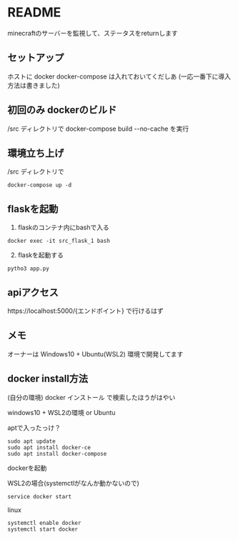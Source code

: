 # README

minecraftのサーバーを監視して、ステータスをreturnします

## セットアップ

ホストに
docker
docker-compose
は入れておいてくだしあ
(一応一番下に導入方法は書きました)

## 初回のみ dockerのビルド

/src ディレクトリで
docker-compose build --no-cache
を実行

## 環境立ち上げ

/src ディレクトリで
```shell
docker-compose up -d
```

## flaskを起動

1. flaskのコンテナ内にbashで入る

```shell
docker exec -it src_flask_1 bash
```

2. flaskを起動する

```shell
pytho3 app.py
```

## apiアクセス

https://localhost:5000/{エンドポイント}
で行けるはず

## メモ

オーナーは
Windows10 + Ubuntu(WSL2)
環境で開発してます

## docker install方法

(自分の環境) docker インストール
で検索したほうがはやい

windows10 + WSL2の環境 or Ubuntu

aptで入ったっけ？

``` shell
sudo apt update
sudo apt install docker-ce
sudo apt install docker-compose
```

dockerを起動

WSL2の場合(systemctlがなんか動かないので)

```shell
service docker start
```

linux

```shell
systemctl enable docker
systemctl start docker
```